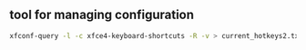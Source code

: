 ## tool for managing configuration
```bash
xfconf-query -l -c xfce4-keyboard-shortcuts -R -v > current_hotkeys2.txt
```
